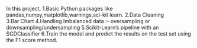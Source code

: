 In this project,
1.Basic Python packages like pandas,numpy,matplotlib,warnings,sci-kit learn.
2.Data Cleaning  
3.Bar Chart
4.Handling Imbalanced data :- oversampling or downsampling/undersampling
5.Scikit-Learn’s pipeline with an SGDClassifier
6.Train the model and predict the results on the test set using the F1 score method.

